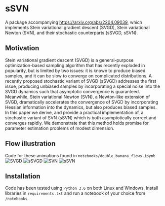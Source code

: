 # sSVN
A package accompanying https://arxiv.org/abs/2204.09039, which implements Stein variational gradient descent (SVGD), Stein variational Newton (SVN), and their stochastic counterparts (sSVGD, sSVN).

## Motivation
Stein variational gradient descent (SVGD) is a general-purpose optimization-based sampling algorithm that has recently exploded in popularity, but is limited by two issues: it is known to produce
biased samples, and it can be slow to converge on complicated distributions. A recently proposed
stochastic variant of SVGD (sSVGD) addresses the first issue, producing unbiased samples by incorporating a special noise into the SVGD dynamics such that asymptotic convergence is guaranteed.
Meanwhile, Stein variational Newton (SVN), a Newton-like extension of SVGD, dramatically accelerates the convergence of SVGD by incorporating Hessian information into the dynamics, but
also produces biased samples. In this paper we derive, and provide a practical implementation of,
a stochastic variant of SVN (sSVN) which is both asymptotically correct and converges rapidly. We demonstrate
that this method holds promise for parameter estimation problems of modest dimension.

## Flow illustration
Code for these animations found in `notebooks/double_banana_flows.ipynb`
![SVGD](https://media.giphy.com/media/m9FLn6E31NDUfGNrEJ/giphy.gif)
![sSVGD](https://media.giphy.com/media/CH7cd0w3CbeaGon7vt/giphy.gif)
![SVN](https://media.giphy.com/media/lThEzFxUIC3z1q208Q/giphy.gif)
![sSVN](https://media.giphy.com/media/BCxYUmkAQtbEJd1vam/giphy.gif)

## Installation
Code has been tested using `Python 3.6` on both Linux and Windows. Install libraries in `requirements.txt` and run a notebook of your choice from `/notebooks`.
